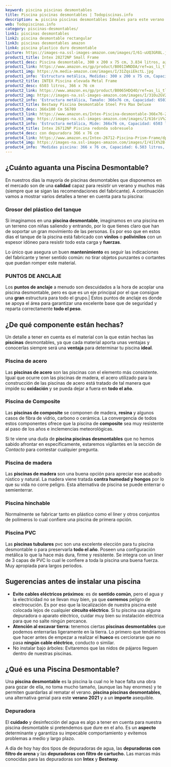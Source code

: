 ```yaml
---
keyword: piscina piscinas desmontables
title: Piscina piscinas desmontables | Todopiscinas.info
description: 🏊 piscina piscinas desmontables Ideales para este verano 2021. Aquí puedes comprar piscina piscinas desmontables y comparar con otras similares. No dejes escapar piscina piscinas desmontables a un precio realmente tentador.
web: Todopiscinas.info
category: piscinas-desmontables/
link1: piscinas desmontables
link2: piscina desmontable rectangular
link3: piscinas desmontables amazon
link4: piscina plastico duro desmontable
picture: https://images-na.ssl-images-amazon.com/images/I/61-uUQ3GR8L.jpg
product1_title: Intex 28272NP Small Frame
product1_desc: Piscina desmontable, 300 x 200 x 75 cm, 3.834 litros, azul
product1_link: https://www.amazon.es/gp/product/B001IWNDDA/ref=as_li_tl?ie=UTF8&camp=3638&creative=24630&creativeASIN=B001IWNDDA&linkCode=as2&tag=todopiscinas0e-21&linkId=25b9d647487c889cb6ef56ed63f50ca1
product1_img: https://m.media-amazon.com/images/I/31ZqsiEkctL.jpg
product1_info: 'Estructura metálica, Medidas: 300 x 200 x 75 cm, Capacidad: 3.834 litros, Para 6 personas (+ 6 años), Fácil montaje, Forma rectangular'
product2_title: INTEX Piscina elevada Metal Frame
product2_desc: 6503 litros, 366 x 76 cm
product2_link: https://www.amazon.es/gp/product/B0065HDQ4O/ref=as_li_tl?ie=UTF8&camp=3638&creative=24630&creativeASIN=B0065HDQ4O&linkCode=as2&tag=todopiscinas0e-21&linkId=ed2430e3ba564d3527ee103df33ed7b3
product2_img: https://images-na.ssl-images-amazon.com/images/I/31Ou2GV2SAL.jpg
product2_info: 'Estructura metálica, Tamaño: 366x76 cm, Capacidad: 6503 litros, Forma circular, De 4 a 7 personas (+6 años)'
product3_title: Bestway Piscina Desmontable Steel Pro Max Deluxe
product3_desc: 366x100 Cm 56709
product3_link: https://www.amazon.es/Intex-Piscina-desmontable-366x76-28210NP/dp/B0065HDQ4O?__mk_es_ES=%C3%85M%C3%85%C5%BD%C3%95%C3%91&crid=25UQGV9HG2INI&dchild=1&keywords=piscinas+desmontables&qid=1615854176&sprefix=piscinas+dem%2Caps%2C201&sr=8-5&linkCode=ll1&tag=todopiscinas0e-21&linkId=34f200977c6cbaab1f3f4d9ac0e64755&language=es_ES&ref_=as_li_ss_tl
product3_img: https://images-na.ssl-images-amazon.com/images/I/616riV%2BiY3L.jpg
product3_info: 'Estructura metálica, Mide: 366x76 cm, Capacidad: 6503 litros, De 4 a 7 personas mayores de 6 años, Forma circular, Tecnología Super-Tough'
product4_title: Intex 26712NP Piscina redonda sobresuelo
product4_desc: con depuradora 366 x 76 cm
product4_link: https://www.amazon.es/Intex-26712-Piscina-Prism-Frame/dp/B07FB823GL?__mk_es_ES=%C3%85M%C3%85%C5%BD%C3%95%C3%91&dchild=1&keywords=piscinas+desmontables+con+depuradora&qid=1615936418&sr=8-5&linkCode=ll1&tag=todopiscinas0e-21&linkId=d98699de7830cd471766fa1daa36de34&language=es_ES&ref_=as_li_ss_tl
product4_img: https://images-na.ssl-images-amazon.com/images/I/41lX%2B-YpibL.jpg
product4_info: 'Medidas piscina: 366 x 76 cm, Capacidad: 6.503 litros, Incluye depuradora de cartucha A, Lona resistente triple capa'
---
```



<external-banner></external-banner>



## ¿Cuánto aguanta una Piscina Desmontable?

En nuestros días la mayoría de piscinas desmontables que disponemos en el mercado son de una **calidad** capaz para resistir un verano y muchos más (siempre que se sigan las recomendaciones del fabricante). A continuación vamos a mostrar varios detalles a tener en cuenta para tu piscina:


### Grosor del plástico del tanque

Si imaginamos en una **piscina desmontable**, imaginamos en una piscina en un terreno con niñas saliendo y entrando, por lo que tienes claro que han de soportar un gran movimiento de las personas. Es por eso que en estos días el tanque de la piscina está fabricado con **vinilos** o **polivinilos** con un espesor idóneo para resistir todo esta carga y **fuerzas**.

Lo único que asegura un	 buen **mantenimiento** es seguir las indicaciones del fabricante y tener sentido común: no tirar objetos punzantes o cortantes que puedan romper este material.


### PUNTOS DE ANCLAJE

Los **puntos de anclaje** a menudo son descuidados a la hora de acoplar una piscina desmontable, pero  es que es un eje principal por el que consigue una **gran** estructura para todo el grupo.| Estos puntos de anclaje es donde se apoya el área para garantizar una excelente base que de seguridad y reparta correctamente **todo el peso**.


## ¿De qué componente están hechas?

Un detalle a tener en cuenta es el material con la que están hechas las **piscinas** desmontables, ya que cada material aporta unas ventajas y conocerlas siempre será una **ventaja** para determinar tu piscina **ideal**.


### Piscina de acero

Las **piscinas de acero** son las piscinas con el elemento más consistente. Igual que ocurre con las piscinas de madera, el acero utilizado para la construcción de las piscinas de acero está tratado de tal manera que impide su **oxidación** y se pueda dejar a fuera en **todo el año**.


### Piscina de Composite

Las **piscinas de composite** se componen de madera, **resina** y algunos casos de fibra de vidrio, carbono o cerámica. La convergencia de todos estos componentes ofrece que la piscina de **composite** sea muy resistente al paso de los años e inclemencias meteorológicas.

Si te viene una duda de **piscina piscinas desmontables** que no hemos sabido afrontar en específicamente, estaremos vigilantes en la sección de _Contacto_ para contestar cualquier pregunta.


### Piscina de madera

Las **piscinas de madera** son una buena opción para apreciar ese acabado rústico y natural. La madera viene tratada **contra humedad y hongos** por lo que su vida no corre peligro. Esta alternativa de piscina se puede enterrar o semienterrar.


### Piscina hinchable

 Normalmente se fabricar tanto en plástico como el liner y otros conjuntos de polímeros lo cual confiere una piscina de primera opción.


### Piscina  PVC

Las **piscinas tubulares** pvc son una excelente elección para tu piscina desmontable o para preservarla **todo el año**. Poseen una configuración metálica lo que la hace más dura, firme y resistente. Se integra con un liner de 3 capas de PVC lo cual le confiere a toda la piscina una buena fuerza. Muy apropiada para largos periodos.


## Sugerencias antes de instalar una piscina



*   **Evite cables eléctricos próximos**: es de **sentido común**, pero el agua y la electricidad no se llevan muy bien, ya que **corremos** peligro de electrocución. Es por eso que la localización de nuestra piscina esté colocada lejos de cualquier **circuito eléctrico**. Si tu piscina usa alguna depuradora o aparato eléctrico, cuidar muy bien su instalación eléctrica para que no salte ningún percance.
*   **Atención al excavar tierra:** tenemos ciertas **piscinas desmontables** que podemos enterrarlas ligeramente en la tierra. Lo primero  que tendríamos que hacer antes de empezar a realizar el **hueco** es cerciorarse que no pasa **ningún cable eléctrico**, conducto o similar.
*   No instalar bajo árboles: Evitaremos que las nidos de pájaros lleguen dentro de nuestras piscinas.

<brand-panel :title=product1_title :desc=product1_desc :img=product1_img :link=product1_link></brand-panel>
## ¿Qué es una Piscina Desmontable?

Una **piscina desmontable** es la piscina la cual no le hace falta una obra para gozar de ella, no toma mucho tamaño, (aunque las hay enormes) y te permiten guardarlas al rematar el verano.  **piscina piscinas desmontables**, una alternativa genial para este **verano 2021** y a un **importe** asequible.

<stats-list :link1=link1 :link2=link2 :link3=link3 :link4=link4 :category=category></stats-list>


### Depuradora

El **cuidado** y desinfección del agua es algo a tener en cuenta para nuestra piscina desmontable si pretendemos que dure en el año. Es un **aspecto** determinante y garantiza su impecable comportamiento y evitemos problemas a medio y largo plazo.

A día de hoy hay dos tipos de depuradoras de agua, las **depuradoras con filtro de arena** y  las **depuradoras** **con filtro de cartucho.** Las marcas más conocidas para las depuradoras son **Intex** y **Bestway**.